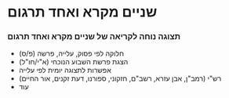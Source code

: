 # שניים מקרא ואחד תרגום
### תצוגה נוחה לקריאה של שניים מקרא ואחד תרגום
- חלוקה לפי פסוק, עלייה, פרשה (פ/ס)
- הצגת פרשת השבוע הנוכחי (א"י/חו"ל)
- אפשרות לתצוגה יומית לפי עלייה
- רש"י (רמב"ן, אבן עזרא, רשב"ם, חזקוני, ספורנו, דעת זקנים, אור החיים)
- עוד

